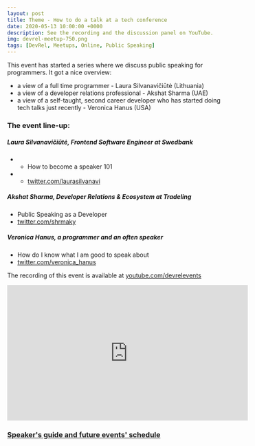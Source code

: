 ```yaml
---
layout: post
title: Theme - How to do a talk at a tech conference
date: 2020-05-13 10:00:00 +0000
description: See the recording and the discussion panel on YouTube. 
img: devrel-meetup-750.png
tags: [DevRel, Meetups, Online, Public Speaking]
---
```


This event has started a series where we discuss public speaking for programmers. It got a nice overview:
* a view of a full time programmer - Laura Silvanavičiūtė (Lithuania)
* a view of a developer relations professional - Akshat Sharma (UAE)
* a view of a self-taught, second career developer who has started doing tech talks just recently - Veronica Hanus (USA)

### The event line-up:
##### Laura Silvanavičiūtė, Frontend Software Engineer at Swedbank
* * How to become a speaker 101
* * [twitter.com/laurasilvanavi](https://twitter.com/laurasilvanavi)

##### Akshat Sharma, Developer Relations & Ecosystem at Tradeling
* Public Speaking as a Developer
* [twitter.com/shrmaky](https://twitter.com/shrmaky)

##### Veronica Hanus, a programmer and an often speaker
* How do I know what I am good to speak about
* [twitter.com/veronica_hanus](https://twitter.com/veronica_hanus)

The recording of this event is available at [youtube.com/devrelevents](https://www.youtube.com/devrelevents)

<iframe width="560" height="315" src="https://www.youtube.com/watch?v=w_8fcbwfe-I&list=PLOY5WvYhE7ctJQHhoh73lp87BUFcFECfR&index=3&t=1s" frameborder="0" allow="accelerometer; autoplay; encrypted-media; gyroscope; picture-in-picture" allowfullscreen></iframe>


### [Speaker's guide and future events' schedule](https://devrel.events/speakers-guide)